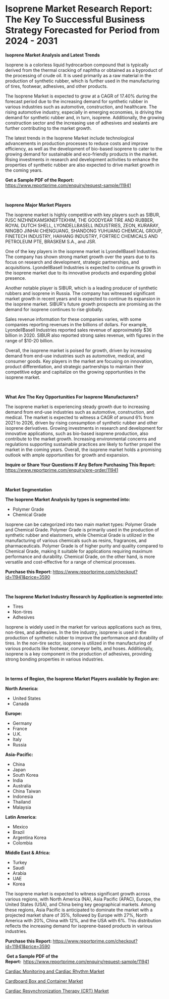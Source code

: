 <p><h1>Isoprene Market Research Report: The Key To Successful Business Strategy Forecasted for Period from 2024 - 2031</h1></p><p><strong>Isoprene Market Analysis and Latest Trends</strong></p>
<p><p>Isoprene is a colorless liquid hydrocarbon compound that is typically derived from the thermal cracking of naphtha or obtained as a byproduct of the processing of crude oil. It is used primarily as a raw material in the production of synthetic rubber, which is further used in the manufacturing of tires, footwear, adhesives, and other products.</p><p>The Isoprene Market is expected to grow at a CAGR of 17.40% during the forecast period due to the increasing demand for synthetic rubber in various industries such as automotive, construction, and healthcare. The rising automotive industry, especially in emerging economies, is driving the demand for synthetic rubber and, in turn, isoprene. Additionally, the growing construction sector and the increasing use of adhesives and sealants are further contributing to the market growth.</p><p>The latest trends in the Isoprene Market include technological advancements in production processes to reduce costs and improve efficiency, as well as the development of bio-based isoprene to cater to the growing demand for sustainable and eco-friendly products in the market. Rising investments in research and development activities to enhance the properties of synthetic rubber are also expected to drive market growth in the coming years.</p></p>
<p><strong>Get a Sample PDF of the Report:&nbsp;</strong> <a href="https://www.reportprime.com/enquiry/request-sample/11941">https://www.reportprime.com/enquiry/request-sample/11941</a></p>
<p>&nbsp;</p>
<p><strong>Isoprene Major Market Players</strong></p>
<p><p>The isoprene market is highly competitive with key players such as SIBUR, PJSC NIZHNEKAMSKNEFTEKHIM, THE GOODYEAR TIRE AND RUBBER, ROYAL DUTCH SHELL, LYONDELLBASELL INDUSTRIES, ZEON, KURARAY, NINGBO JINHAI CHENGUANG, SHANDONG YUHUANG CHEMICAL GROUP, FINETECH INDUSTRY, HAIHANG INDUSTRY, FORTREC CHEMICALS AND PETROLEUM PTE, BRASKEM S.A., and JSR.</p><p>One of the key players in the isoprene market is LyondellBasell Industries. The company has shown strong market growth over the years due to its focus on research and development, strategic partnerships, and acquisitions. LyondellBasell Industries is expected to continue its growth in the isoprene market due to its innovative products and expanding global presence.</p><p>Another notable player is SIBUR, which is a leading producer of synthetic rubbers and isoprene in Russia. The company has witnessed significant market growth in recent years and is expected to continue its expansion in the isoprene market. SIBUR's future growth prospects are promising as the demand for isoprene continues to rise globally.</p><p>Sales revenue information for these companies varies, with some companies reporting revenues in the billions of dollars. For example, LyondellBasell Industries reported sales revenue of approximately $36 billion in 2020. SIBUR also reported strong sales revenue, with figures in the range of $10-20 billion.</p><p>Overall, the isoprene market is poised for growth, driven by increasing demand from end-use industries such as automotive, medical, and consumer goods. Key players in the market are focusing on innovation, product differentiation, and strategic partnerships to maintain their competitive edge and capitalize on the growing opportunities in the isoprene market.</p></p>
<p>&nbsp;</p>
<p><strong>What Are The Key Opportunities For Isoprene Manufacturers?</strong></p>
<p><p>The isoprene market is experiencing steady growth due to increasing demand from end-use industries such as automotive, construction, and medical. The market is expected to witness a CAGR of around 6% from 2021 to 2026, driven by rising consumption of synthetic rubber and other isoprene derivatives. Growing investments in research and development for innovative applications, such as bio-based isoprene production, also contribute to the market growth. Increasing environmental concerns and regulations supporting sustainable practices are likely to further propel the market in the coming years. Overall, the isoprene market holds a promising outlook with ample opportunities for growth and expansion.</p></p>
<p><strong>Inquire or Share Your Questions If Any Before Purchasing This Report:</strong> <a href="https://www.reportprime.com/enquiry/pre-order/11941">https://www.reportprime.com/enquiry/pre-order/11941</a></p>
<p>&nbsp;</p>
<p><strong>Market Segmentation</strong></p>
<p><strong>The Isoprene Market Analysis by types is segmented into:</strong></p>
<p><ul><li>Polymer Grade</li><li>Chemical Grade</li></ul></p>
<p><p>Isoprene can be categorized into two main market types: Polymer Grade and Chemical Grade. Polymer Grade is primarily used in the production of synthetic rubber and elastomers, while Chemical Grade is utilized in the manufacturing of various chemicals such as resins, fragrances, and pharmaceuticals. Polymer Grade is of higher purity and quality compared to Chemical Grade, making it suitable for applications requiring maximum performance and durability. Chemical Grade, on the other hand, is more versatile and cost-effective for a range of chemical processes.</p></p>
<p><strong>Purchase this Report:&nbsp;</strong><a href="https://www.reportprime.com/checkout?id=11941&price=3590">https://www.reportprime.com/checkout?id=11941&price=3590</a></p>
<p>&nbsp;</p>
<p><strong>The Isoprene Market Industry Research by Application is segmented into:</strong></p>
<p><ul><li>Tires</li><li>Non-tires</li><li>Adhesives</li></ul></p>
<p><p>Isoprene is widely used in the market for various applications such as tires, non-tires, and adhesives. In the tire industry, isoprene is used in the production of synthetic rubber to improve the performance and durability of tires. In the non-tire sector, isoprene is utilized in the manufacturing of various products like footwear, conveyor belts, and hoses. Additionally, isoprene is a key component in the production of adhesives, providing strong bonding properties in various industries.</p></p>
<p>&nbsp;</p>
<p><strong>In terms of Region, the Isoprene Market Players available by Region are:</strong></p>
<p>
    <p> <strong> North America: </strong>
        <ul>
            <li>United States</li>
            <li>Canada</li>
        </ul>
        </p> 
    <p> <strong> Europe: </strong>
        <ul>
            <li>Germany</li>
            <li>France</li>
            <li>U.K.</li>
            <li>Italy</li>
            <li>Russia</li>
        </ul>
        </p> 
    <p> <strong> Asia-Pacific: </strong>
        <ul>
            <li>China</li>
            <li>Japan</li>
            <li>South Korea</li>
            <li>India</li>
            <li>Australia</li>
            <li>China Taiwan</li>
            <li>Indonesia</li>
            <li>Thailand</li>
            <li>Malaysia</li>
        </ul>
        </p> 
    <p> <strong> Latin America: </strong>
        <ul>
            <li>Mexico</li>
            <li>Brazil</li>
            <li>Argentina Korea</li>
            <li>Colombia</li>
        </ul>
        </p> 
    <p> <strong> Middle East & Africa: </strong>
        <ul>
            <li>Turkey</li>
            <li>Saudi</li>
            <li>Arabia</li>
            <li>UAE</li>
            <li>Korea</li>
        </ul>
    </p>
    </p>
<p><p>The isoprene market is expected to witness significant growth across various regions, with North America (NA), Asia Pacific (APAC), Europe, the United States (USA), and China being key geographical markets. Among these regions, Asia Pacific is anticipated to dominate the market with a projected market share of 35%, followed by Europe with 27%, North America with 20%, China with 12%, and the USA with 6%. This distribution reflects the increasing demand for isoprene-based products in various industries.</p></p>
<p><strong>Purchase this Report: </strong><a href="https://www.reportprime.com/checkout?id=11941&price=3590">https://www.reportprime.com/checkout?id=11941&price=3590</a></p>
<p>&nbsp;<strong>Get a Sample PDF of the Report:&nbsp;&nbsp;</strong><a href="https://www.reportprime.com/enquiry/request-sample/11941">https://www.reportprime.com/enquiry/request-sample/11941</a></p>
<p><strong></strong></p>
<p><p><a href="https://view.publitas.com/reportprime-1/cardiac-monitoring-and-cardiac-rhythm-market-analysis-examines-its-scope-on-growth-opportunities-and-forecasted-trends-spanning-from-2023-to-2030/">Cardiac Monitoring and Cardiac Rhythm Market</a></p><p><a href="https://view.publitas.com/reportprime-1/cardboard-box-and-container-market-size-growing-and-forecasted-for-period-from-2023-2030-and-provides-complete-market-analysis-of-this-market/">Cardboard Box and Container Market</a></p><p><a href="https://view.publitas.com/reportprime-1/cardiac-resynchronization-therapy-crt-market-size-share-trends-analysis-report-by-application-regional-outlook-competitive-strategies-and-segment-forecasts-2023-2030/">Cardiac Resynchronization Therapy (CRT) Market</a></p></p>